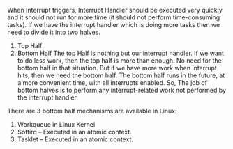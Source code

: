When Interrupt triggers, Interrupt Handler should be executed very quickly and it should not run for more time (it should not perform time-consuming tasks). If we have the interrupt handler which is doing more tasks then we need to divide it into two halves.

1. Top Half
2. Bottom Half
The top Half is nothing but our interrupt handler. If we want to do less work, then the top half is more than enough. No need for the bottom half in that situation. But if we have more work when interrupt hits, then we need the bottom half. The bottom half runs in the future, at a more convenient time, with all interrupts enabled. So, The job of bottom halves is to perform any interrupt-related work not performed by the interrupt handler.

There are 3 bottom half mechanisms are available in Linux:
1. Workqueue in Linux Kernel
2. Softirq – Executed in an atomic context.
3. Tasklet – Executed in an atomic context.